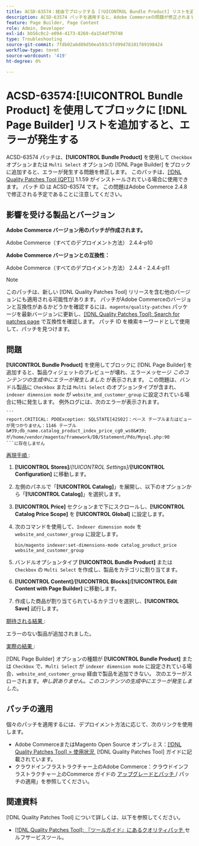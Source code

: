 ```yaml
---
title: ACSD-63574：経由でブロックする [!UICONTROL Bundle Product] リストを追加すると  [!DNL Page Builder]  エラーが発生する
description: ACSD-63574 パッチを適用すると、Adobe Commerceの問題が修正されます。この問題では、「Checkbox」または「Multi Select」オプションを持つ**[!UICONTROL Bundle Product]**を  [!DNL Page Builder]  経由でブロックに追加するとエラーが発生します。
feature: Page Builder, Page Content
role: Admin, Developer
exl-id: bb56c0c2-e094-4173-8260-da154df79748
type: Troubleshooting
source-git-commit: 7fdb02a6d89d50ea593c5fd99d78101f89198424
workflow-type: tm+mt
source-wordcount: '419'
ht-degree: 0%

---
```


# ACSD-63574:[!UICONTROL Bundle Product] を使用してブロックに [!DNL Page Builder] リストを追加すると、エラーが発生する

ACSD-63574 パッチは、**[!UICONTROL Bundle Product]** を使用して `Checkbox` オプションまたは `Multi Select` オプションの [!DNL Page Builder] をブロックに追加すると、エラーが発生する問題を修正します。 このパッチは、[[!DNL Quality Patches Tool (QPT)]](/help/tools/quality-patches-tool/quality-patches-tool-to-self-serve-quality-patches.md) 1.1.59 がインストールされている場合に使用できます。 パッチ ID は ACSD-63574 です。 この問題はAdobe Commerce 2.4.8 で修正される予定であることに注意してください。

## 影響を受ける製品とバージョン

**Adobe Commerce バージョン用のパッチが作成されます。**

Adobe Commerce（すべてのデプロイメント方法） 2.4.4-p10

**Adobe Commerce バージョンとの互換性：**

Adobe Commerce（すべてのデプロイメント方法） 2.4.4 - 2.4.4-p11

>[!NOTE]
>
>このパッチは、新しい [!DNL Quality Patches Tool] リリースを含む他のバージョンにも適用される可能性があります。 パッチがAdobe Commerceのバージョンと互換性があるかどうかを確認するには、`magento/quality-patches` パッケージを最新バージョンに更新し、[[!DNL Quality Patches Tool]: Search for patches page](https://experienceleague.adobe.com/tools/commerce-quality-patches/index.html?lang=ja) で互換性を確認します。 パッチ ID を検索キーワードとして使用して、パッチを見つけます。

## 問題

**[!UICONTROL Bundle Product]** を使用してブロックに [!DNL Page Builder] を追加すると、製品ウィジェットのプレビューが壊れ、エラーメッセージ *このコンテンツの生成中にエラーが発生しました* が表示されます。 この問題は、バンドル製品に `Checkbox` または `Multi Select` のオプションタイプが含まれ、`indexer dimension mode` が `website_and_customer_group` に設定されている場合に特に発生します。 例外ログには、次のエラーが表示されます。

    ```
    report.CRITICAL: PDOException: SQLSTATE[42S02]：ベース テーブルまたはビューが見つかりません：1146 テーブル &#39;db_name.catalog_product_index_price_cg0_ws0&#39;が/home/vendor/magento/framework/DB/Statement/Pdo/Mysql.php:90
    ```に存在しません 

<u> 再現手順 </u>:

1. **[!UICONTROL Stores]**/*[!UICONTROL Settings]*/**[!UICONTROL Configuration]** に移動します。
1. 左側のパネルで「**[!UICONTROL Catalog]**」を展開し、以下のオプションから「**[!UICONTROL Catalog]**」を選択します。
1. **[!UICONTROL Price]** セクションまで下にスクロールし、**[!UICONTROL Catalog Price Scope]** を **[!UICONTROL Global]** に設定します。
1. 次のコマンドを使用して、`Indexer dimension mode` を `website_and_customer_group` に設定します。

   `bin/magento indexer:set-dimensions-mode catalog_product_price website_and_customer_group`

1. バンドルオプションタイプ **[!UICONTROL Bundle Product]** または `Checkbox` の `Multi Select` を作成し、製品をカテゴリに割り当てます。
1. **[!UICONTROL Content]**/**[!UICONTROL Blocks]**/**[!UICONTROL Edit Content with Page Builder]** に移動します。
1. 作成した商品が割り当てられているカテゴリを選択し、**[!UICONTROL Save]** 試行します。

<u> 期待される結果 </u>:

エラーのない製品が追加されました。

<u> 実際の結果 </u>:

[!DNL Page Builder] オプションの種類が **[!UICONTROL Bundle Product]** または `Checkbox` で、`Multi Select` が `indexer dimension mode` に設定されている場合、`website_and_customer_group` 経由で製品を追加できない。 次のエラーがスローされます。*申し訳ありません。このコンテンツの生成中にエラーが発生しました*。


## パッチの適用

個々のパッチを適用するには、デプロイメント方法に応じて、次のリンクを使用します。

* Adobe CommerceまたはMagento Open Source オンプレミス：[[!DNL Quality Patches Tool] > 使用状況 &#x200B;](/help/tools/quality-patches-tool/usage.md) [!DNL Quality Patches Tool] ガイドに記載されています。
* クラウドインフラストラクチャー上のAdobe Commerce：クラウドインフラストラクチャー上のCommerce ガイドの [&#x200B; アップグレードとパッチ &#x200B;](https://experienceleague.adobe.com/docs/commerce-cloud-service/user-guide/develop/upgrade/apply-patches.html?lang=ja)/ パッチの適用」を参照してください。


## 関連資料

[!DNL Quality Patches Tool] について詳しくは、以下を参照してください。

* [[!DNL Quality Patches Tool]: 『ツールガイド』にあるクオリティパッチ &#x200B;](/help/tools/quality-patches-tool/quality-patches-tool-to-self-serve-quality-patches.md) セルフサービスツール。
